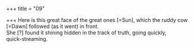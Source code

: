 +++
title = "09"

+++
Here is this great face of the great ones [=Sun], which the ruddy cow  [=Dawn] followed (as it went) in front.  
She [?] found it shining hidden in the track of truth, going quickly,  
quick-streaming.  